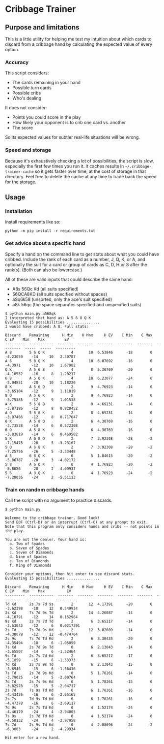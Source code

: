 # Cribbage Trainer

## Purpose and limitations

This is a little utility for helping me test my intuition about which cards to discard from a cribbage hand by calculating the expected value of every option.

### Accuracy

This script considers:
* The cards remaining in your hand
* Possible turn cards
* Possible cribs
* Who's dealing

It does not consider:
* Points you could score in the play
* How likely your opponent is to crib one card vs. another
* The score

So its expected values for subtler real-life situations will be wrong.

### Speed and storage

Because it's exhaustively checking a lot of possibilities, the script is slow, especially the first few times you run it. It caches results in `~/.cribbage-trainer-cache` so it gets faster over time, at the cost of storage in that directory. Feel free to delete the cache at any time to trade back the speed for the storage.

## Usage

### Installation

Install requirements like so:

```
python -m pip install -r requirements.txt
```

### Get advice about a specific hand

Specify a hand on the command line to get stats about what you could have cribbed. Include the rank of each card as a number, J, Q, K, or A, and optionally the suit for a card or group of cards as C, D, H or S after the rank(s). (Both can also be lowercase.)

All of these are valid inputs that could describe the same hand:
* A8s 56Qc Kd (all suits specified)
* 56QCA8KD (all suits specified without spaces)
* aSq6k58 (unsorted, only the ace's suit specified)
* a8k 56qc (the space separates specified and unspecified suits)


```
$ python main.py a568qk
I interpreted that hand as: A 5 6 8 Q K
Evaluating 15 possibilities ...............
I would have cribbed: A 8. Full stats:

Discard    Remaining      H Min    H Max     H EV    C Min    C Max      C EV    Min    Max         EV
---------  -----------  -------  -------  -------  -------  -------  --------  -----  -----  ---------
A 8        5 6 Q K            4       10  6.53846      -18        0  -4.23059    -14     10   2.30787
A 6        5 8 Q K            4       10  6.07692      -16        0  -4.3971     -12     10   1.67982
Q K        A 5 6 8            4        8  5.30769      -20        0  -4.10552    -16      8   1.20217
6 8        A 5 Q K            4       10  6.23077      -24        0  -5.04851    -20     10   1.18226
8 K        A 5 6 Q            2        9  4.76923      -14        0  -3.65104    -12      9   1.11819
8 Q        A 5 6 K            2        9  4.76923      -14        0  -3.75385    -12      9   1.01538
A K        5 6 8 Q            2        8  4.69231      -14        0  -3.87186    -12      8   0.820452
A Q        5 6 8 K            2        8  4.69231      -14        0  -3.97466    -12      8   0.717647
6 K        A 5 8 Q            2        6  4.30769      -16        0  -3.73538    -14      6   0.572308
6 Q        A 5 8 K            2        6  4.30769      -16        0  -3.83819    -14      6   0.469502
5 K        A 6 8 Q            2        7  3.92308      -28       -2  -7.15475    -26      5  -3.23167
5 Q        A 6 8 K            2        7  3.92308      -28       -2  -7.25756    -26      5  -3.33448
A 5        6 8 Q K            0        5  1.84615      -20       -2  -5.86787    -20      3  -4.02172
5 8        A 6 Q K            0        4  1.76923      -20       -2  -5.8686     -20      2  -4.09937
5 6        A 8 Q K            0        4  1.76923      -24       -2  -7.28036    -24      2  -5.51113
```

### Train on random cribbage hands

Call the script with no argument to practice discards.

```
$ python main.py

Welcome to the cribbage trainer. Good luck!
Send EOF (Ctrl-D) or an interrupt (Ctrl-C) at any prompt to exit.
Note that this program only considers hands and cribs -- not points in the play.

You are not the dealer. Your hand is:
  a. Two of Spades
  b. Seven of Spades
  c. Seven of Diamonds
  d. Nine of Spades
  e. Ten of Diamonds
  f. King of Diamonds

Consider your options, then hit enter to see discard stats.
Evaluating 15 possibilities ...............

Discard    Remaining      H Min    H Max     H EV    C Min    C Max      C EV    Min    Max          EV
---------  -----------  -------  -------  -------  -------  -------  --------  -----  -----  ----------
Td Kd      2s 7s 7d 9s        2       12  4.17391      -20        0  -3.62398    -18     12   0.549934
2s Kd      7s 7d 9s Td        2       14  4.26087      -14        0  -4.10791    -12     14   0.152964
9s Kd      2s 7s 7d Td        2        6  3.65217      -14        0  -3.63043    -12      6   0.0217391
2s Td      7s 7d 9s Kd        2       12  3.82609      -14        0  -4.30079    -12     12  -0.474704
2s 9s      7s 7d Td Kd        2        6  3.30435      -20        0  -4.35494    -18      6  -1.05059
7s Kd      2s 7d 9s Td        0        6  2.13043      -14        0  -3.65507    -14      6  -1.52464
9s Td      2s 7s 7d Kd        2        6  3.65217      -17        0  -5.1859     -15      6  -1.53373
7d Kd      2s 7s 9s Td        0        6  2.13043      -15        0  -3.6946     -15      6  -1.56416
7s Td      2s 7d 9s Kd        0        5  1.78261      -14        0  -3.79025    -14      5  -2.00764
7d Td      2s 7s 9s Kd        0        5  1.78261      -15        0  -3.82978    -15      5  -2.04717
2s 7d      7s 9s Td Kd        0        6  1.78261      -16        0  -4.43426    -16      6  -2.65165
2s 7s      7d 9s Td Kd        0        6  1.78261      -16        0  -4.47378    -16      6  -2.69117
7d 9s      2s 7s Td Kd        0        4  1.52174      -24        0  -4.46179    -24      4  -2.94005
7s 9s      2s 7d Td Kd        0        4  1.52174      -24        0  -4.50132    -24      4  -2.97958
7s 7d      2s 9s Td Kd        0        4  2.08696      -24       -2  -6.3863     -24      2  -4.29934

Hit enter for a new hand.
```

